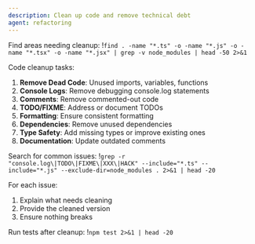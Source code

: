```yaml
---
description: Clean up code and remove technical debt
agent: refactoring
---
```


Find areas needing cleanup:
!`find . -name "*.ts" -o -name "*.js" -o -name "*.tsx" -o -name "*.jsx" | grep -v node_modules | head -50 2>&1`

Code cleanup tasks:

1. **Remove Dead Code**: Unused imports, variables, functions
2. **Console Logs**: Remove debugging console.log statements
3. **Comments**: Remove commented-out code
4. **TODO/FIXME**: Address or document TODOs
5. **Formatting**: Ensure consistent formatting
6. **Dependencies**: Remove unused dependencies
7. **Type Safety**: Add missing types or improve existing ones
8. **Documentation**: Update outdated comments

Search for common issues:
!`grep -r "console.log\|TODO\|FIXME\|XXX\|HACK" --include="*.ts" --include="*.js" --exclude-dir=node_modules . 2>&1 | head -20`

For each issue:

1. Explain what needs cleaning
2. Provide the cleaned version
3. Ensure nothing breaks

Run tests after cleanup:
!`npm test 2>&1 | head -20`

